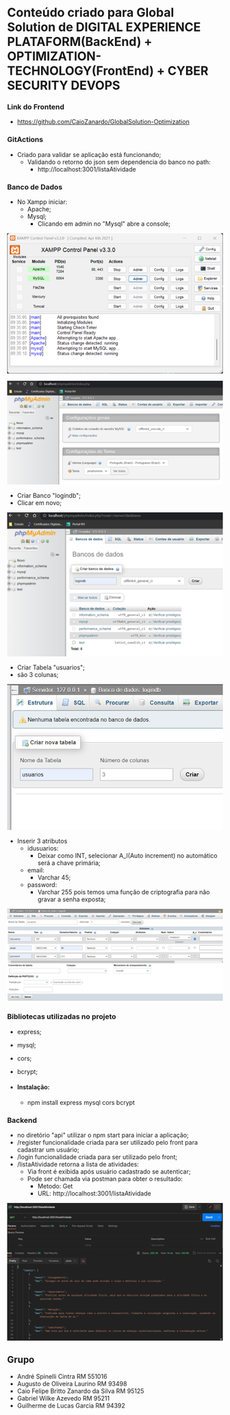 # Conteúdo criado para Global Solution de DIGITAL EXPERIENCE PLATAFORM(BackEnd) + OPTIMIZATION-TECHNOLOGY(FrontEnd) + CYBER SECURITY DEVOPS

### Link do Frontend

- https://github.com/CaioZanardo/GlobalSolution-Optimization

### GitActions

- Criado para validar se aplicação está funcionando;
  - Validando o retorno do json sem dependencia do banco no path:
    - http://localhost:3001/listaAtividade

### Banco de Dados

- No Xampp iniciar:
  - Apache;
  - Mysql;
    - Clicando em admin no "Mysql" abre a console;

![PRINT!](img/xampp.png)

![PRINT!](img/console.png)

- Criar Banco "logindb";
 - Clicar em novo;
  
![PRINT!](img/logindb.png)

- Criar Tabela "usuarios";
- são 3 colunas;
 
![PRINT!](img/usuariostb.png)

- Inserir 3 atributos
  - idusuarios:
    - Deixar como INT, selecionar A_I(Auto increment) no automático será a chave primária;
  - email:
    - Varchar 45;
  - password:
    - Varchar 255 pois temos uma função de criptografia para não gravar a senha exposta;

![PRINT!](img/atributos.png)

### Bibliotecas utilizadas no projeto

- express;
- mysql;
- cors;
- bcrypt;

- #### Instalação: 
   - npm install express mysql cors bcrypt

### Backend

- no diretório "api" utilizar o npm start para iniciar a aplicação;
- /register funcionalidade criada para ser utilizado pelo front para cadastrar um usuário;
- /login funcionalidade criada para ser utilizado pelo front;
- /listaAtividade retorna a lista de atividades:
  - Via front é exibida após usuário cadastrado se autenticar;
  - Pode ser chamada via postman para obter o resultado:
    - Metodo: Get
    - URL: http://localhost:3001/listaAtividade
   
![PRINT!](img/postman.png)

## Grupo

- André Spinelli Cintra RM 551016
- Augusto de Oliveira Laurino RM 93498
- Caio Felipe Britto Zanardo da Silva RM 95125
- Gabriel Wilke Azevedo RM 95211
- Guilherme de Lucas Garcia RM 94392
